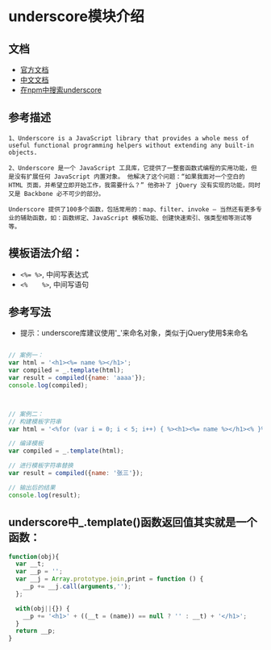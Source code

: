 

# underscore模块介绍

## 文档
- [官方文档](http://underscorejs.org/)
- [中文文档](http://www.bootcss.com/p/underscore/)
- [在npm中搜索underscore](https://www.npmjs.com/package/underscore)


## 参考描述
```
1、Underscore is a JavaScript library that provides a whole mess of useful functional programming helpers without extending any built-in objects. 

2、Underscore 是一个 JavaScript 工具库，它提供了一整套函数式编程的实用功能，但是没有扩展任何 JavaScript 内置对象。 他解决了这个问题：“如果我面对一个空白的 HTML 页面，并希望立即开始工作，我需要什么？” 他弥补了 jQuery 没有实现的功能，同时又是 Backbone 必不可少的部分。

Underscore 提供了100多个函数，包括常用的：map、filter、invoke — 当然还有更多专业的辅助函数，如：函数绑定、JavaScript 模板功能、创建快速索引、强类型相等测试等等。
```


## 模板语法介绍：
+ `<%= %>`, 中间写表达式
+ `<%    %>`, 中间写语句


## 参考写法
- 提示：underscore库建议使用'_'来命名对象，类似于jQuery使用$来命名

```javascript

// 案例一：
var html = '<h1><%= name %></h1>';
var compiled = _.template(html);
var result = compiled({name: 'aaaa'});
console.log(compiled);



// 案例二：
// 构建模板字符串
var html = '<%for (var i = 0; i < 5; i++) { %><h1><%= name %></h1><% }%>';

// 编译模板
var compiled = _.template(html);

// 进行模板字符串替换
var result = compiled({name: '张三'});

// 输出后的结果
console.log(result);
```



## underscore中_.template()函数返回值其实就是一个函数：

```javascript
function(obj){
  var __t;
  var __p = '';
  var __j = Array.prototype.join,print = function () {
    __p += __j.call(arguments,'');
  };

  with(obj||{}) {
    __p += '<h1>' + ((__t = (name)) == null ? '' : __t) + '</h1>';
  }
  return __p;
}
```